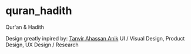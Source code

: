 # quran_hadith

Qur'an & Hadith

Design greatly inpired by: [Tanvir Ahassan Anik](https://dribbble.com/shots/14241258-Islamic-Web-App-Concept) UI / Visual Design, Product Design, UX Design / Research 

